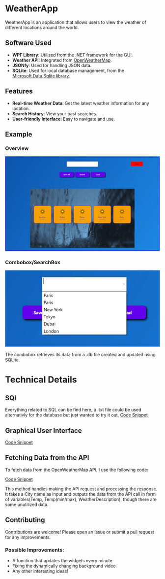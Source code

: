 # WeatherApp

WeatherApp is an application that allows users to view the weather of different locations around the world.

## Software Used

- **WPF Library**: Utilized from the .NET framework for the GUI.
- **Weather API**: Integrated from [OpenWeatherMap](https://openweathermap.org/).
- **JSONfy**: Used for handling JSON data.
- **SQLite**: Used for local database management, from the [Microsoft.Data.Sqlite library](https://learn.microsoft.com/en-us/dotnet/standard/data/sqlite/).

## Features

- **Real-time Weather Data**: Get the latest weather information for any location.
- **Search History**: View your past searches.
- **User-friendly Interface**: Easy to navigate and use.

## Example

### Overview
![weatherApp](https://github.com/Mech654/Resources/blob/main/WeatherApp-overview.png) <!-- Replace with actual image src -->

### Combobox/SearchBox
![weatherApp](https://github.com/Mech654/Resources/blob/main/Combobox.png)

The combobox retrieves its data from a .db file created and updated using SQLite.


# Technical Details

## SQl
Everything related to SQL can be find here, a .txt file could be used alternativly for the database but just wanted to try it out.
[Code Snippet](https://github.com/Mech654/weatherApp/blob/master/Vejr-app3/SQlite.cs)


## Graphical User Interface
[Code Snippet](https://github.com/Mech654/weatherApp/blob/master/Vejr-app3/MainWindow.xaml)


## Fetching Data from the API

To fetch data from the OpenWeatherMap API, I use the following code:

[Code Snippet](https://github.com/Mech654/weatherApp/blob/master/Vejr-app3/API.cs#L25)

This method handles making the API request and processing the response. It takes a City name as input and outputs the data from the API call in form of variables(Temp, Temp(min/max), WeatherDescription), though there are some unutilized data.

## Contributing

Contributions are welcome! Please open an issue or submit a pull request for any improvements.

### Possible Improvements:
- A function that updates the widgets every minute.
- Fixing the dynamically changing background video.
- Any other interesting ideas!
